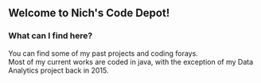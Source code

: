 ## Welcome to Nich's Code Depot!

<!--
**nichyjt/nichyjt** is a ✨ _special_ ✨ repository because its `README.md` (this file) appears on your GitHub profile.

Here are some ideas to get you started:

- 🔭 I’m currently working on ...
- 🌱 I’m currently learning ...
- 👯 I’m looking to collaborate on ...
- 🤔 I’m looking for help with ...
- 💬 Ask me about ...
- 📫 How to reach me: ...
- 😄 Pronouns: ...
- ⚡ Fun fact: ...
-->

### What can I find here?
You can find some of my past projects and coding forays.  
Most of my current works are coded in java, with the exception of my Data Analytics project back in 2015.



